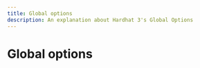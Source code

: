 ```yaml
---
title: Global options
description: An explanation about Hardhat 3's Global Options
---
```


# Global options
